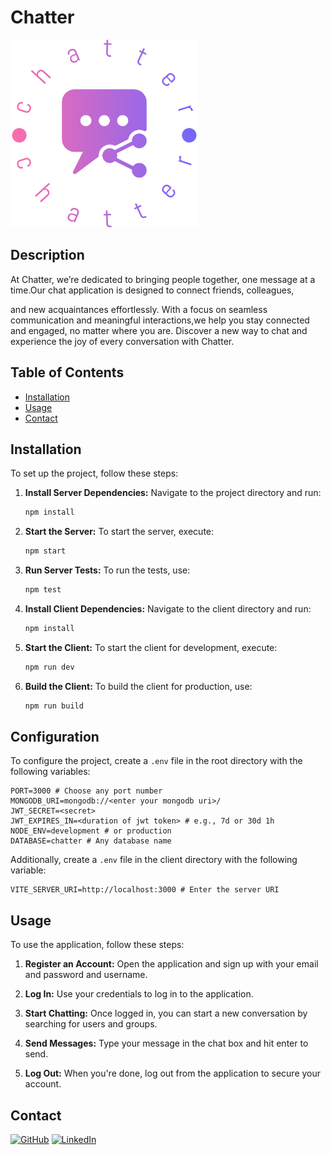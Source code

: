 # Chatter

<img src='./frontendUi/public/chatter-logo-transparent.png' width='300px' height='300px'>

## Description

At Chatter, we’re dedicated to bringing people together, one message
at a time.Our chat application is designed to connect friends,
colleagues,

and new acquaintances effortlessly. With a focus on seamless
communication and meaningful interactions,we help you stay
connected and engaged, no matter where you are. Discover a new way to
chat and experience the joy of every conversation with Chatter.

## Table of Contents

- [Installation](#installation)
- [Usage](#usage)
- [Contact](#contact)

## Installation

To set up the project, follow these steps:

1. **Install Server Dependencies:**
   Navigate to the project directory and run:

   ```sh
   npm install
   ```

2. **Start the Server:**
   To start the server, execute:

   ```sh
   npm start
   ```

3. **Run Server Tests:**
   To run the tests, use:

   ```sh
   npm test
   ```

4. **Install Client Dependencies:**
   Navigate to the client directory and run:

   ```sh
   npm install
   ```

5. **Start the Client:**
   To start the client for development, execute:

   ```sh
   npm run dev
   ```

6. **Build the Client:**
   To build the client for production, use:
   ```sh
   npm run build
   ```

## Configuration

To configure the project, create a `.env` file in the root directory with the following variables:

```plaintext
PORT=3000 # Choose any port number
MONGODB_URI=mongodb://<enter your mongodb uri>/
JWT_SECRET=<secret>
JWT_EXPIRES_IN=<duration of jwt token> # e.g., 7d or 30d 1h
NODE_ENV=development # or production
DATABASE=chatter # Any database name
```

Additionally, create a `.env` file in the client directory with the following variable:

```plaintext
VITE_SERVER_URI=http://localhost:3000 # Enter the server URI
```

## Usage


To use the application, follow these steps:

1. **Register an Account:**
   Open the application and sign up with your email and password and username.

2. **Log In:**
   Use your credentials to log in to the application.

3. **Start Chatting:**
   Once logged in, you can start a new conversation by searching for users and groups.

4. **Send Messages:**
   Type your message in the chat box and hit enter to send.

5. **Log Out:**
   When you're done, log out from the application to secure your account.


## Contact

[![GitHub](https://img.shields.io/badge/GitHub-Profile-informational?style=flat&logo=github&logoColor=white&color=2bbc8a)](https://github.com/kirlosbasta)
[![LinkedIn](https://img.shields.io/badge/LinkedIn-Profile-informational?style=flat&logo=linkedin&logoColor=white&color=2bbc8a)](https://www.linkedin.com/in/kirlos-basta/)

